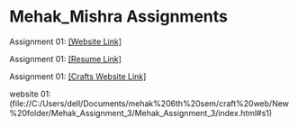 # Mehak_Mishra Assignments
Assignment 01: [[Website Link]](https://nift-web-design.github.io/mehak_mishra/Assignment_1/)

Assignment 01: [[Resume Link]](https://nift-web-design.github.io/mehak_mishra/Assignment_2/)

Assignment 01: [[Crafts Website Link]](https://nift-web-design.github.io/mehak_mishra/Assignment_3/)

website 01: (file://C:/Users/dell/Documents/mehak%206th%20sem/craft%20web/New%20folder/Mehak_Assignment_3/Mehak_Assignment_3/index.html#s1)
